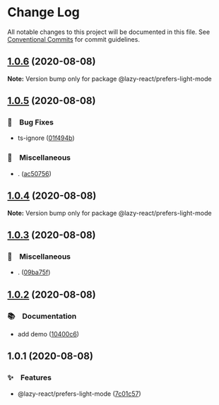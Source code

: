 # Change Log

All notable changes to this project will be documented in this file.
See [Conventional Commits](https://conventionalcommits.org) for commit guidelines.

## [1.0.6](https://github.com/bluelovers/ws-react/compare/@lazy-react/prefers-light-mode@1.0.5...@lazy-react/prefers-light-mode@1.0.6) (2020-08-08)

**Note:** Version bump only for package @lazy-react/prefers-light-mode





## [1.0.5](https://github.com/bluelovers/ws-react/compare/@lazy-react/prefers-light-mode@1.0.4...@lazy-react/prefers-light-mode@1.0.5) (2020-08-08)


### 🐛　Bug Fixes

* ts-ignore ([01f494b](https://github.com/bluelovers/ws-react/commit/01f494b66da1ac892475e928e416c27078f21bc8))


### 🔖　Miscellaneous

* . ([ac50756](https://github.com/bluelovers/ws-react/commit/ac507565e6101828049c7787c14f1f88d8ff1824))





## [1.0.4](https://github.com/bluelovers/ws-react/compare/@lazy-react/prefers-light-mode@1.0.3...@lazy-react/prefers-light-mode@1.0.4) (2020-08-08)

**Note:** Version bump only for package @lazy-react/prefers-light-mode





## [1.0.3](https://github.com/bluelovers/ws-react/compare/@lazy-react/prefers-light-mode@1.0.2...@lazy-react/prefers-light-mode@1.0.3) (2020-08-08)


### 🔖　Miscellaneous

* . ([09ba75f](https://github.com/bluelovers/ws-react/commit/09ba75ffd9f8adeec1e75ff225f9a9bfe5735123))





## [1.0.2](https://github.com/bluelovers/ws-react/compare/@lazy-react/prefers-light-mode@1.0.1...@lazy-react/prefers-light-mode@1.0.2) (2020-08-08)


### 📚　Documentation

* add demo ([10400c6](https://github.com/bluelovers/ws-react/commit/10400c66c17f5bfa6d7db61ba5dc735b2dc5f930))





## 1.0.1 (2020-08-08)


### ✨　Features

* @lazy-react/prefers-light-mode ([7c01c57](https://github.com/bluelovers/ws-react/commit/7c01c57a61dd053e39f7186296d6b460c59e68c6))
